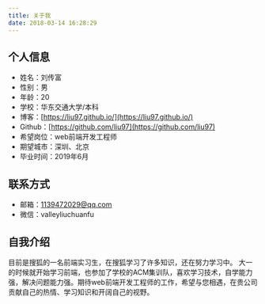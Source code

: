 ```yaml
---
title: 关于我
date: 2018-03-14 16:28:29
---
```

## 个人信息
* 姓名：刘传富
* 性别：男
* 年龄：20
* 学校：华东交通大学/本科
* 博客：[https://liu97.github.io/](https://liu97.github.io/)
* Github：[https://github.com/liu97](https://github.com/liu97)
* 希望岗位：web前端开发工程师
* 期望城市：深圳、北京
* 毕业时间：2019年6月

## 联系方式
* 邮箱：[1139472029@qq.com](mailto:1139472029@qq.com)
* 微信：valleyliuchuanfu
	
## 自我介绍
目前是搜狐的一名前端实习生，在搜狐学习了许多知识，还在努力学习中。
大一的时候就开始学习前端，也参加了学校的ACM集训队，喜欢学习技术，自学能力强，解决问题能力强。期待web前端开发工程师的工作，希望与您相遇，在贵公司贡献自己的热情、学习知识和开阔自己的视野。

